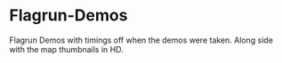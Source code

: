 # Flagrun-Demos
Flagrun Demos with timings off when the demos were taken. Along side with the map thumbnails in HD.
